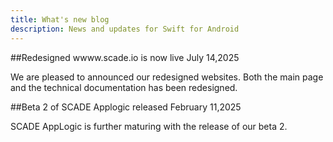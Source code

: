 ```yaml
---
title: What's new blog
description: News and updates for Swift for Android
---
```



##Redesigned wwww.scade.io is now live
July 14,2025

We are pleased to announced our redesigned websites. Both the main page and the technical documentation has been redesigned. 

##Beta 2 of SCADE Applogic released
February 11,2025

SCADE AppLogic is further maturing with the release of our beta 2.
